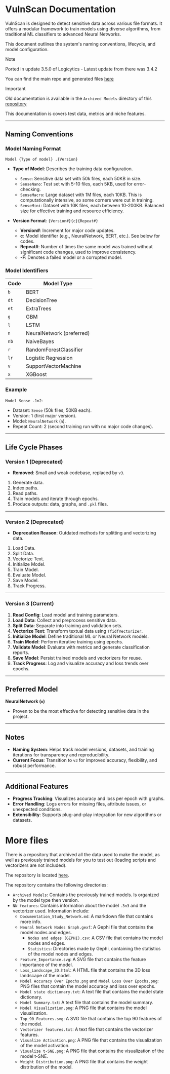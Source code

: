 # VulnScan Documentation

VulnScan is designed to detect sensitive data across various file formats.
It offers a modular framework to train models using diverse algorithms,
from traditional ML classifiers to advanced Neural Networks.

This document outlines the system's naming conventions, lifecycle, and model configuration.

> [!NOTE]
> Ported in update 3.5.0 of Logicytics - Latest update from there was 3.4.2
>
> You can find the main repo and generated files [here](https://github.com/DefinetlyNotAI/Logicytics/tree/main/CODE/vulnScan)

> [!IMPORTANT]
> Old documentation is available in the `Archived Models` directory of this [repository](https://github.com/DefinetlyNotAI/VulnScan_Data)
>
> This documentation is covers test data, metrics and niche features.

---

## Naming Conventions

### Model Naming Format
`Model {Type of model} .{Version}`

- **Type of Model**: Describes the training data configuration.
    - `Sense`: Sensitive data set with 50k files, each 50KB in size.
    - `SenseNano`: Test set with 5-10 files, each 5KB, used for error-checking.
    - `SenseMacro`: Large dataset with 1M files, each 10KB. This is computationally intensive, so some corners were cut in training.
    - `SenseMini`: Dataset with 10K files, each between 10-200KB. Balanced size for effective training and resource efficiency.

- **Version Format**: `{Version#}{c}{Repeat#}`
    - **Version#**: Increment for major code updates.
    - **c**: Model identifier (e.g., NeuralNetwork, BERT, etc.). See below for codes.
    - **Repeat#**: Number of times the same model was trained without significant code changes, used to improve consistency.
    - **-F**: Denotes a failed model or a corrupted model.

### Model Identifiers

| Code | Model Type                |
|------|---------------------------|
| `b`  | BERT                      |
| `dt` | DecisionTree              |
| `et` | ExtraTrees                |
| `g`  | GBM                       |
| `l`  | LSTM                      |
| `n`  | NeuralNetwork (preferred) |
| `nb` | NaiveBayes                |
| `r`  | RandomForestClassifier    |
| `lr` | Logistic Regression       |
| `v`  | SupportVectorMachine      |
| `x`  | XGBoost                   |

### Example
`Model Sense .1n2`:
- Dataset: `Sense` (50k files, 50KB each).
- Version: 1 (first major version).
- Model: `NeuralNetwork` (`n`).
- Repeat Count: 2 (second training run with no major code changes).

---

## Life Cycle Phases

### Version 1 (Deprecated)
- **Removed**: Small and weak codebase, replaced by `v3`.

1. Generate data.
2. Index paths.
3. Read paths.
4. Train models and iterate through epochs.
5. Produce outputs: data, graphs, and `.pkl` files.

---

### Version 2 (Deprecated)
- **Deprecation Reason**: Outdated methods for splitting and vectorizing data.

1. Load Data.
2. Split Data.
3. Vectorize Text.
4. Initialize Model.
5. Train Model.
6. Evaluate Model.
7. Save Model.
8. Track Progress.

---

### Version 3 (Current)
1. **Read Config**: Load model and training parameters.
2. **Load Data**: Collect and preprocess sensitive data.
3. **Split Data**: Separate into training and validation sets.
4. **Vectorize Text**: Transform textual data using `TfidfVectorizer`.
5. **Initialize Model**: Define traditional ML or Neural Network models.
6. **Train Model**: Perform iterative training using epochs.
7. **Validate Model**: Evaluate with metrics and generate classification reports.
8. **Save Model**: Persist trained models and vectorizers for reuse.
9. **Track Progress**: Log and visualize accuracy and loss trends over epochs.

---

## Preferred Model
**NeuralNetwork (`n`)**
- Proven to be the most effective for detecting sensitive data in the project.

---

## Notes
- **Naming System**: Helps track model versions, datasets, and training iterations for transparency and reproducibility.
- **Current Focus**: Transition to `v3` for improved accuracy, flexibility, and robust performance.

---

## Additional Features

- **Progress Tracking**: Visualizes accuracy and loss per epoch with graphs.
- **Error Handling**: Logs errors for missing files, attribute issues, or unexpected conditions.
- **Extensibility**: Supports plug-and-play integration for new algorithms or datasets.


# More files

There is a repository that archived all the data used to make the model,
as well as previously trained models for you to test out
(loading scripts and vectorizers are not included).

The repository is located [here](https://github.com/DefinetlyNotAI/VulnScan_Data).

The repository contains the following directories:
- `Archived Models`: Contains the previously trained models. Is organized by the model type then version.
- `NN features`: Contains information about the model `.3n3` and the vectorizer used. Information include:
    - `Documentation_Study_Network.md`: A markdown file that contains more info.
    - `Neural Network Nodes Graph.gexf`: A Gephi file that contains the model nodes and edges.
        - `Nodes and edges (GEPHI).csv`: A CSV file that contains the model nodes and edges.
        - `Statistics`: Directories made by Gephi, containing the statistics of the model nodes and edges.
    - `Feature_Importance.svg`: A SVG file that contains the feature importance of the model.
    - `Loss_Landscape_3D.html`: A HTML file that contains the 3D loss landscape of the model.
    - `Model Accuracy Over Epochs.png` and `Model Loss Over Epochs.png`: PNG files that contain the model accuracy and loss over epochs.
    - `Model state dictionary.txt`: A text file that contains the model state dictionary.
    - `Model Summary.txt`: A text file that contains the model summary.
    - `Model Visualization.png`: A PNG file that contains the model visualization.
    - `Top_90_Features.svg`: A SVG file that contains the top 90 features of the model.
    - `Vectorizer features.txt`: A text file that contains the vectorizer features.
    - `Visualize Activation.png`: A PNG file that contains the visualization of the model activation.
    - `Visualize t-SNE.png`: A PNG file that contains the visualization of the model t-SNE.
    - `Weight Distribution.png`: A PNG file that contains the weight distribution of the model.

